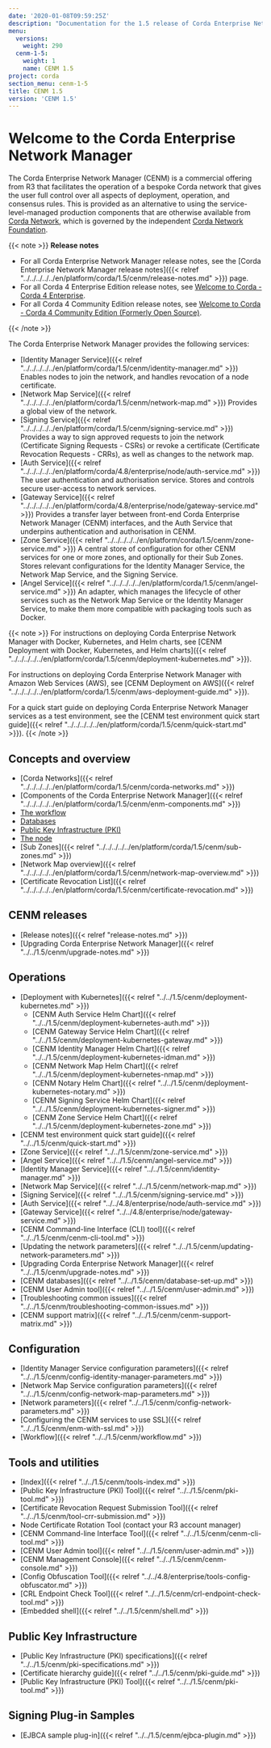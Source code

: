 ```yaml
---
date: '2020-01-08T09:59:25Z'
description: "Documentation for the 1.5 release of Corda Enterprise Network Manager (CENM)"
menu:
  versions:
    weight: 290
  cenm-1-5:
    weight: 1
    name: CENM 1.5
project: corda
section_menu: cenm-1-5
title: CENM 1.5
version: 'CENM 1.5'
---
```



# Welcome to the Corda Enterprise Network Manager

The Corda Enterprise Network Manager (CENM) is a commercial offering from R3 that facilitates the operation of a bespoke
Corda network that gives the user full control over all aspects of deployment, operation, and consensus rules.
This is provided as an alternative to using the service-level-managed production components
that are otherwise available from [Corda Network](https://corda.network), which is governed by the independent
[Corda Network Foundation](https://corda.network/).

{{< note >}}
**Release notes**

* For all Corda Enterprise Network Manager release notes, see the [Corda Enterprise Network Manager release notes]({{< relref "../../../../../en/platform/corda/1.5/cenm/release-notes.md" >}}) page.
* For all Corda 4 Enterprise Edition release notes, see [Welcome to Corda - Corda 4 Enterprise](../../../../../en/platform/corda.html#corda-4-enterprise).
* For all Corda 4 Community Edition release notes, see [Welcome to Corda - Corda 4 Community Edition (Formerly Open Source)](../../../../../en/platform/corda.html#corda-4-community-edition-formerly-open-source).

{{< /note >}}

The Corda Enterprise Network Manager provides the following services:

* [Identity Manager Service]({{< relref "../../../../../en/platform/corda/1.5/cenm/identity-manager.md" >}}) Enables nodes to join the network, and handles revocation of a node certificate.
* [Network Map Service]({{< relref "../../../../../en/platform/corda/1.5/cenm/network-map.md" >}}) Provides a global view of the network.
* [Signing Service]({{< relref "../../../../../en/platform/corda/1.5/cenm/signing-service.md" >}}) Provides a way to sign approved requests to join the network (Certificate Signing Requests - CSRs) or revoke a certificate (Certificate Revocation Requests - CRRs), as well as changes to the network map.
* [Auth Service]({{< relref "../../../../../en/platform/corda/4.8/enterprise/node/auth-service.md" >}}) The user authentication and authorisation service. Stores and controls secure user-access to network services.
* [Gateway Service]({{< relref "../../../../../en/platform/corda/4.8/enterprise/node/gateway-service.md" >}}) Provides a transfer layer between front-end Corda Enterprise Network Manager (CENM) interfaces, and the Auth Service that underpins authentication and authorisation in CENM.
* [Zone Service]({{< relref "../../../../../en/platform/corda/1.5/cenm/zone-service.md" >}}) A central store of configuration for other CENM services for one or more zones, and optionally for their Sub Zones. Stores relevant configurations for the Identity Manager Service, the Network Map Service, and the Signing Service.
* [Angel Service]({{< relref "../../../../../en/platform/corda/1.5/cenm/angel-service.md" >}}) An adapter, which manages the lifecycle of other services such as the Network Map Service or the Identity Manager Service, to make them more compatible with packaging tools such as Docker.

{{< note >}}
For instructions on deploying Corda Enterprise Network Manager with Docker, Kubernetes, and Helm charts, see [CENM Deployment with Docker, Kubernetes, and Helm charts]({{< relref "../../../../../en/platform/corda/1.5/cenm/deployment-kubernetes.md" >}}).

For instructions on deploying Corda Enterprise Network Manager with Amazon Web Services (AWS), see [CENM Deployment on AWS]({{< relref "../../../../../en/platform/corda/1.5/cenm/aws-deployment-guide.md" >}}).

For a quick start guide on deploying Corda Enterprise Network Manager services as a test environment, see the [CENM test environment quick start guide]({{< relref "../../../../../en/platform/corda/1.5/cenm/quick-start.md" >}}).
{{< /note >}}

## Concepts and overview

* [Corda Networks]({{< relref "../../../../../en/platform/corda/1.5/cenm/corda-networks.md" >}})
* [Components of the Corda Enterprise Network Manager]({{< relref "../../../../../en/platform/corda/1.5/cenm/enm-components.md" >}})
* [The workflow](../../../../../en/platform/corda/1.5/cenm/enm-components.html#the-workflow)
* [Databases](../../../../../en/platform/corda/1.5/cenm/enm-components.html#databases)
* [Public Key Infrastructure (PKI)](../../../../../en/platform/corda/1.5/cenm/enm-components.html#public-key-infrastructure-pki)
* [The node](../../../../../en/platform/corda/1.5/cenm/enm-components.html#the-node)
* [Sub Zones]({{< relref "../../../../../en/platform/corda/1.5/cenm/sub-zones.md" >}})
* [Network Map overview]({{< relref "../../../../../en/platform/corda/1.5/cenm/network-map-overview.md" >}})
* [Certificate Revocation List]({{< relref "../../../../../en/platform/corda/1.5/cenm/certificate-revocation.md" >}})

## CENM releases
* [Release notes]({{< relref "release-notes.md" >}})
* [Upgrading Corda Enterprise Network Manager]({{< relref "../../1.5/cenm/upgrade-notes.md" >}})

## Operations

* [Deployment with Kubernetes]({{< relref "../../1.5/cenm/deployment-kubernetes.md" >}})
  * [CENM Auth Service Helm Chart]({{< relref "../../1.5/cenm/deployment-kubernetes-auth.md" >}})
  * [CENM Gateway Service Helm Chart]({{< relref "../../1.5/cenm/deployment-kubernetes-gateway.md" >}})
  * [CENM Identity Manager Helm Chart]({{< relref "../../1.5/cenm/deployment-kubernetes-idman.md" >}})
  * [CENM Network Map Helm Chart]({{< relref "../../1.5/cenm/deployment-kubernetes-nmap.md" >}})
  * [CENM Notary Helm Chart]({{< relref "../../1.5/cenm/deployment-kubernetes-notary.md" >}})
  * [CENM Signing Service Helm Chart]({{< relref "../../1.5/cenm/deployment-kubernetes-signer.md" >}})
  * [CENM Zone Service Helm Chart]({{< relref "../../1.5/cenm/deployment-kubernetes-zone.md" >}})
* [CENM test environment quick start guide]({{< relref "../../1.5/cenm/quick-start.md" >}})
* [Zone Service]({{< relref "../../1.5/cenm/zone-service.md" >}})
* [Angel Service]({{< relref "../../1.5/cenm/angel-service.md" >}})
* [Identity Manager Service]({{< relref "../../1.5/cenm/identity-manager.md" >}})
* [Network Map Service]({{< relref "../../1.5/cenm/network-map.md" >}})
* [Signing Service]({{< relref "../../1.5/cenm/signing-service.md" >}})
* [Auth Service]({{< relref "../../4.8/enterprise/node/auth-service.md" >}})
* [Gateway Service]({{< relref "../../4.8/enterprise/node/gateway-service.md" >}})
* [CENM Command-line Interface (CLI) tool]({{< relref "../../1.5/cenm/cenm-cli-tool.md" >}})
* [Updating the network parameters]({{< relref "../../1.5/cenm/updating-network-parameters.md" >}})
* [Upgrading Corda Enterprise Network Manager]({{< relref "../../1.5/cenm/upgrade-notes.md" >}})
* [CENM databases]({{< relref "../../1.5/cenm/database-set-up.md" >}})
* [CENM User Admin tool]({{< relref "../../1.5/cenm/user-admin.md" >}})
* [Troubleshooting common issues]({{< relref "../../1.5/cenm/troubleshooting-common-issues.md" >}})
* [CENM support matrix]({{< relref "../../1.5/cenm/cenm-support-matrix.md" >}})

## Configuration

* [Identity Manager Service configuration parameters]({{< relref "../../1.5/cenm/config-identity-manager-parameters.md" >}})
* [Network Map Service configuration parameters]({{< relref "../../1.5/cenm/config-network-map-parameters.md" >}})
* [Network parameters]({{< relref "../../1.5/cenm/config-network-parameters.md" >}})
* [Configuring the CENM services to use SSL]({{< relref "../../1.5/cenm/enm-with-ssl.md" >}})
* [Workflow]({{< relref "../../1.5/cenm/workflow.md" >}})

## Tools and utilities

* [Index]({{< relref "../../1.5/cenm/tools-index.md" >}})
* [Public Key Infrastructure (PKI) Tool]({{< relref "../../1.5/cenm/pki-tool.md" >}})
* [Certificate Revocation Request Submission Tool]({{< relref "../../1.5/cenm/tool-crr-submission.md" >}})
* Node Certificate Rotation Tool (contact your R3 account manager)
* [CENM Command-line Interface Tool]({{< relref "../../1.5/cenm/cenm-cli-tool.md" >}})
* [CENM User Admin tool]({{< relref "../../1.5/cenm/user-admin.md" >}})
* [CENM Management Console]({{< relref "../../1.5/cenm/cenm-console.md" >}})
* [Config Obfuscation Tool]({{< relref "../../4.8/enterprise/tools-config-obfuscator.md" >}})
* [CRL Endpoint Check Tool]({{< relref "../../1.5/cenm/crl-endpoint-check-tool.md" >}})
* [Embedded shell]({{< relref "../../1.5/cenm/shell.md" >}})

## Public Key Infrastructure

* [Public Key Infrastructure (PKI) specifications]({{< relref "../../1.5/cenm/pki-specifications.md" >}})
* [Certificate hierarchy guide]({{< relref "../../1.5/cenm/pki-guide.md" >}})
* [Public Key Infrastructure (PKI) Tool]({{< relref "../../1.5/cenm/pki-tool.md" >}})

## Signing Plug-in Samples

* [EJBCA sample plug-in]({{< relref "../../1.5/cenm/ejbca-plugin.md" >}})
